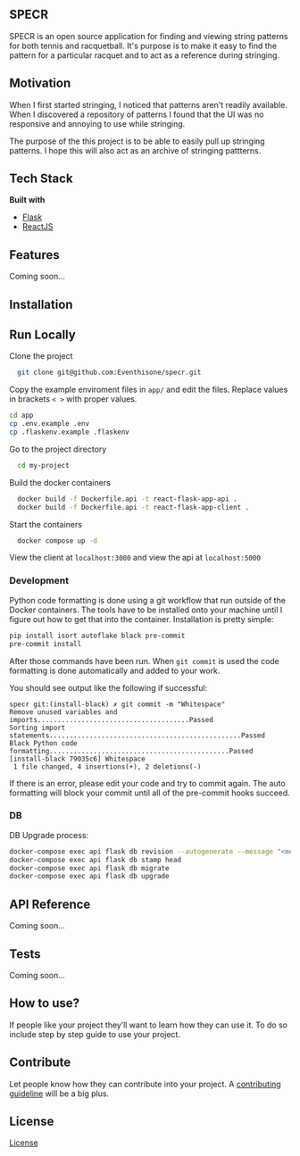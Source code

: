 
## SPECR


SPECR is an open source application for finding and viewing string patterns for both tennis and racquetball.
It's purpose is to make it easy to find the pattern for a particular racquet and to act as a reference during stringing.


## Motivation

When I first started stringing, I noticed that patterns aren't readily available. When I discovered a repository of patterns I found that the UI was no responsive and annoying to use while stringing.

The purpose of the this project is to be able to easily pull up stringing patterns. I hope this will also act as an archive of stringing pattterns.


## Tech Stack

<b>Built with</b>
- [Flask](https://flask.palletsprojects.com/)
- [ReactJS](https://reactjs.org/)


## Features

Coming soon...

## Installation

## Run Locally

Clone the project

```bash
  git clone git@github.com:Eventhisone/specr.git
```

Copy the example enviroment files in `app/` and edit the files. Replace values in brackets `< >` with proper values.

```bash
cd app
cp .env.example .env
cp .flaskenv.example .flaskenv
```

Go to the project directory

```bash
  cd my-project
```

Build the docker containers

```bash
  docker build -f Dockerfile.api -t react-flask-app-api .
  docker build -f Dockerfile.api -t react-flask-app-client .
```

Start the containers

```bash
  docker compose up -d
```

View the client at `localhost:3000` and view the api at `localhost:5000`

### Development

Python code formatting is done using a git workflow that run outside of the Docker containers.
The tools have to be installed onto your machine until I figure out how to get that into the container.
Installation is pretty simple:

```bash
pip install isort autoflake black pre-commit
pre-commit install
```

After those commands have been run. When `git commit` is used the code formatting is done automatically and added to your work.

You should see output like the following if successful:

```shell
specr git:(install-black) ✗ git commit -m "Whitespace"
Remove unused variables and imports......................................Passed
Sorting import statements................................................Passed
Black Python code formatting.............................................Passed
[install-black 79035c6] Whitespace
 1 file changed, 4 insertions(+), 2 deletions(-)
```

If there is an error, please edit your code and try to commit again. The auto formatting will block your commit until all of the pre-commit hooks succeed.

### DB

DB Upgrade process:

```bash
docker-compose exec api flask db revision --autogenerate --message "<message>"
docker-compose exec api flask db stamp head
docker-compose exec api flask db migrate   
docker-compose exec api flask db upgrade
```

## API Reference

Coming soon...

## Tests

Coming soon...

## How to use?
If people like your project they’ll want to learn how they can use it. To do so include step by step guide to use your project.

## Contribute

Let people know how they can contribute into your project. A [contributing guideline](https://github.com/zulip/zulip-electron/blob/master/CONTRIBUTING.md) will be a big plus.

## License

[License](https://github.com/eventhisone/specr/blob/master/LICENSE.md)